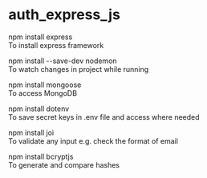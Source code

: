 # auth_express_js


npm install express<br>
To install express framework


npm install --save-dev nodemon<br>
To watch changes in project while running


npm install mongoose<br>
To access MongoDB


npm install dotenv<br>
To save secret keys in .env file and access where needed


npm install joi<br>
To validate any input e.g. check the format of email


npm install bcryptjs<br>
To generate and compare hashes